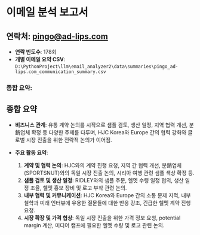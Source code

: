 # 이메일 분석 보고서

## 연락처: pingo@ad-lips.com
- **연락 빈도수**: 178회
- **개별 이메일 요약 CSV**: `D:\PythonProject\llm\email_analyzer2\data\summaries\pingo_ad-lips.com_communication_summary.csv`
### 종합 요약:
## 종합 요약  
- **비즈니스 관계**: 유통 계약 논의를 시작으로 샘플 검토, 생산 일정, 지역 협력 개선, 분銷업체 확정 등 다양한 주제를 다루며, HJC Korea와 Europe 간의 협력 강화와 글로벌 시장 진출을 위한 전략적 논의가 이어짐.  

- **주요 활동 요약**:  
  1. **계약 및 협력 논의**: HJC와의 계약 진행 요청, 지역 간 협력 개선, 분銷업체(SPORTSNUT)와의 독일 시장 진출 논의, 시리아 여행 관련 샘플 색상 확정 등.  
  2. **샘플 검토 및 생산 일정**: RIDLEY와의 샘플 주문, 헬멧 수령 일정 협의, 생산 일정 조율, 헬멧 홍보 장비 및 로고 부착 관련 논의.  
  3. **내부 협력 및 커뮤니케이션**: HJC Korea와 Europe 간의 소통 문제 지적, 내부 철학과 미래 인터뷰에 유용한 질문들에 대한 반응 강조, 긴급한 헬멧 계약 진행 요청.  
  4. **시장 확장 및 가격 협상**: 독일 시장 진출을 위한 가격 정보 요청, potential margin 계산, 미디어 캠프에 필요한 헬멧 수량 및 로고 관련 논의.

